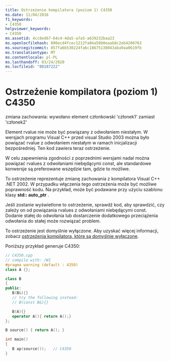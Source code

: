 ```yaml
---
title: Ostrzeżenie kompilatora (poziom 1) C4350
ms.date: 11/04/2016
f1_keywords:
- C4350
helpviewer_keywords:
- C4350
ms.assetid: 4cc8ed67-64c4-4da5-a7a5-a639232baa23
ms.openlocfilehash: 890ecd4fcec1212fa04a58b0eaab8c2eb4206763
ms.sourcegitcommit: 857fa6b530224fa6c18675138043aba9aa0619fb
ms.translationtype: MT
ms.contentlocale: pl-PL
ms.lasthandoff: 03/24/2020
ms.locfileid: "80187222"
---
```

# <a name="compiler-warning-level-1-c4350"></a>Ostrzeżenie kompilatora (poziom 1) C4350

zmiana zachowania: wywołano element członkowski 'członek1' zamiast 'członek2'

Element rvalue nie może być powiązany z odwołaniem niestałym. W wersjach programu Visual C++ przed visual Studio 2003 można było powiązać rvalue z odwołaniem niestałym w ramach inicjalizacji bezpośredniej. Ten kod zawiera teraz ostrzeżenie.

W celu zapewnienia zgodności z poprzednimi wersjami nadal można powiązać rvalues z odwołaniami niebędącymi const, ale standardowe konwersje są preferowane wszędzie tam, gdzie to możliwe.

To ostrzeżenie reprezentuje zmianę zachowania z kompilatora Visual C++ .NET 2002. W przypadku włączenia tego ostrzeżenia może być możliwe poprawność kodu. Na przykład, może być podawane przy użyciu szablonu klasy **std:: auto_ptr** .

Jeśli zostanie wyświetlone to ostrzeżenie, sprawdź kod, aby sprawdzić, czy zależy on od powiązania rvalues z odwołaniami niebędącymi const. Dodanie stałej do odwołania lub dostarczenie dodatkowego przeciążenia odwołania do stałej może rozwiązać problem.

To ostrzeżenie jest domyślnie wyłączone. Aby uzyskać więcej informacji, zobacz [ostrzeżenia kompilatora, które są domyślnie wyłączone](../../preprocessor/compiler-warnings-that-are-off-by-default.md).

Poniższy przykład generuje C4350:

```cpp
// C4350.cpp
// compile with: /W1
#pragma warning (default : 4350)
class A {};

class B
{
public:
   B(B&){}
   // try the following instead:
   // B(const B&){}

   B(A){}
   operator A(){ return A();}
};

B source() { return A(); }

int main()
{
   B ap(source());   // C4350
}
```
